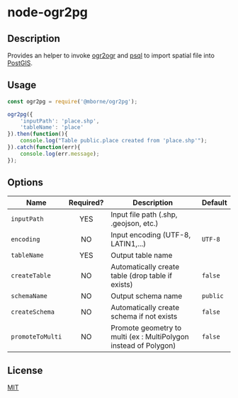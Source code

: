 # node-ogr2pg

## Description

Provides an helper to invoke [ogr2ogr](https://www.gdal.org/ogr2ogr.html) and [psql](https://www.postgresql.org/docs/current/static/app-psql.html) to import spatial file into [PostGIS](https://postgis.net/).

## Usage

```js
const ogr2pg = require('@mborne/ogr2pg');

ogr2pg({
    'inputPath': 'place.shp',
    'tableName': 'place'
}).then(function(){
    console.log("Table public.place created from 'place.shp'");
}).catch(function(err){
    console.log(err.message);
});
```

## Options

| Name             | Required? | Description                                                      | Default  |
| ---------------- | :-------: | ---------------------------------------------------------------- | -------- |
| `inputPath`      | YES       | Input file path (.shp, .geojson, etc.)                           |          |
| `encoding`       | NO        | Input encoding (UTF-8, LATIN1,...)                               | `UTF-8`  |
| `tableName`      | YES       | Output table name                                                |          |
| `createTable`    | NO        | Automatically create table (drop table if exists)                | `false`  |
| `schemaName`     | NO        | Output schema name                                               | `public` |
| `createSchema`   | NO        | Automatically create schema if not exists                        | `false`  |
| `promoteToMulti` | NO        | Promote geometry to multi (ex : MultiPolygon instead of Polygon) | `false`  |

## License

[MIT](LICENSE)
